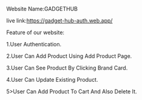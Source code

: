 Website Name:GADGETHUB

live link:https://gadget-hub-auth.web.app/


Feature of our website:

1.User Authentication.

2.User Can Add Product Using Add Product Page.

3.User Can See Product By Clicking Brand Card.

4.User Can Update Existing Product.

5>User Can Add Product To Cart And Also Delete It.

